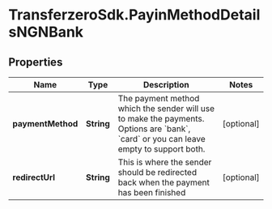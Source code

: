 # TransferzeroSdk.PayinMethodDetailsNGNBank

## Properties
Name | Type | Description | Notes
------------ | ------------- | ------------- | -------------
**paymentMethod** | **String** | The payment method which the sender will use to make the payments. Options are &#x60;bank&#x60;, &#x60;card&#x60; or you can leave empty to support both. | [optional] 
**redirectUrl** | **String** | This is where the sender should be redirected back when the payment has been finished | [optional] 


